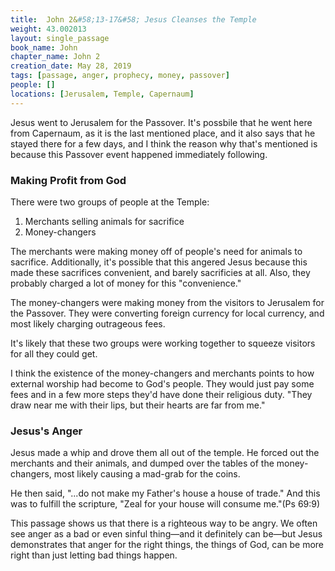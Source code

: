 ```yaml
---
title:  John 2&#58;13-17&#58; Jesus Cleanses the Temple
weight: 43.002013
layout: single_passage
book_name: John
chapter_name: John 2
creation_date: May 28, 2019
tags: [passage, anger, prophecy, money, passover]
people: []
locations: [Jerusalem, Temple, Capernaum]
---
```

Jesus went to Jerusalem for the Passover.  It's possbile that he went here from Capernaum, as it is the last mentioned place, and it also says that he stayed there for a few days, and I think the reason why that's mentioned is because this Passover event happened immediately following.

### Making Profit from God

There were two groups of people at the Temple:

1. Merchants selling animals for sacrifice
2. Money-changers

The merchants were making money off of people's need for animals to sacrifice.  Additionally, it's possible that this angered Jesus because this made these sacrifices convenient, and barely sacrificies at all.  Also, they probably charged a lot of money for this "convenience."

The money-changers were making money from the visitors to Jerusalem for the Passover.  They were converting foreign currency for local currency, and most likely charging outrageous fees.

It's likely that these two groups were working together to squeeze visitors for all they could get.

I think the existence of the money-changers and merchants points to how external worship had become to God's people.  They would just pay some fees and in a few more steps they'd have done their religious duty.  "They draw near me with their lips, but their hearts are far from me."

### Jesus's Anger

Jesus made a whip and drove them all out of the temple.  He forced out the merchants and their animals, and dumped over the tables of the money-changers, most likely causing a mad-grab for the coins.

He then said, "...do not make my Father's house a house of trade." And this was to fulfill the scripture, "Zeal for your house will consume me."(Ps 69:9)

This passage shows us that there is a righteous way to be angry.  We often see anger as a bad or even sinful thing&mdash;and it definitely can be&mdash;but Jesus demonstrates that anger for the right things, the things of God, can be more right than just letting bad things happen.
